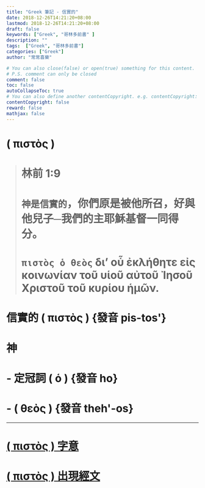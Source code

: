 ```yaml
---
title: "Greek 筆記 - 信實的"
date: 2018-12-26T14:21:20+08:00
lastmod: 2018-12-26T14:21:20+08:00
draft: false
keywords: ["Greek", "哥林多前書" ]
description: ""
tags:  ["Greek", "哥林多前書"]
categories: ["Greek"]
author: "常常喜樂"

# You can also close(false) or open(true) something for this content.
# P.S. comment can only be closed
comment: false
toc: false
autoCollapseToc: true
# You can also define another contentCopyright. e.g. contentCopyright: "This is another copyright."
contentCopyright: false
reward: false
mathjax: false
---
```


# ( πιστὸς ) 

> # 林前 1:9  
> # `神是信實的`，你們原是被他所召，好與他兒子─我們的主耶穌基督一同得分。  
> # `πιστὸς ὁ θεὸς` δι’ οὗ ἐκλήθητε εἰς κοινωνίαν τοῦ υἱοῦ αὐτοῦ Ἰησοῦ Χριστοῦ τοῦ κυρίου ἡμῶν.  

# 信實的 ( πιστὸς ) {發音 pis-tos'}
# 神
# - 定冠詞 ( ὁ ) {發音 ho}
# - ( θεὸς ) {發音 theh'-os}

---

# <a href="https://bible.fhl.net/new/s.php?N=0&k=04103&m=" target="_blank">( πιστὸς ) 字意</a>

# <a href="https://bible.fhl.net/new/search.php?VERSION=unv&strongflag=1&TABFLAG=1&orig=1&keyword=04103" target="_blank">( πιστὸς ) 出現經文</a>